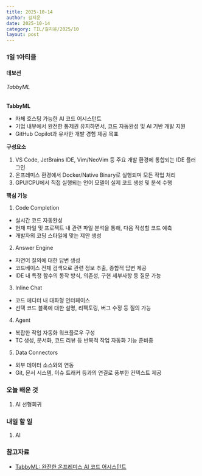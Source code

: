 ```yaml
---
title: 2025-10-14
author: 길지운
date: 2025-10-14
category: TIL/길지운/2025/10
layout: post
---
```


### 1일 1아티클
#### 데보션
###### TabbyML
**TabbyML**
- 자체 호스팅 가능한 AI 코드 어시스턴트
- 기업 내부에서 완전한 통제권 유지하면서, 코드 자동완성 및 AI 기반 개발 지원
- GitHub Copilot과 유사한 개발 경험 제공 목표
  
**구성요소**
1. VS Code, JetBrains IDE, Vim/NeoVim 등 주요 개발 환경에 통합되는 IDE 플러그인
2. 온프레미스 환경에서 Docker/Native Binary로 실행되며 모든 작업 처리
3. GPU/CPU에서 직접 실행되는 언어 모델이 실제 코드 생성 및 분석 수행
  
**핵심 기능**
1. Code Completion
  - 실시간 코드 자동완성
  - 현재 파일 및 프로젝트 내 관련 파일 분석을 통해, 다음 작성할 코드 예측
  - 개발자의 코딩 스타일에 맞는 제안 생성
2. Answer Engine
  - 자연어 질의에 대한 답변 생성
  - 코드베이스 전체 검색으로 관련 정보 추출, 종합적 답변 제공
  - IDE 내 특정 함수의 동작 방식, 의존성, 구현 세부사항 등 질문 가능
3. Inline Chat
  - 코드 에디터 내 대화형 인터페이스
  - 선택 코드 블록에 대한 설명, 리팩토링, 버그 수정 등 질의 가능
4. Agent
  - 복잡한 작업 자동화 워크플로우 구성
  - TC 생성, 문서화, 코드 리뷰 등 반복적 작업 자동화 기능 준비중
5. Data Connectors
  - 외부 데이터 소스와의 연동
  - Git, 문서 시스템, 이슈 트래커 등과의 연결로 풍부한 컨텍스트 제공
  
### 오늘 배운 것
1. AI 선형회귀
  
### 내일 할 일
1. AI
  
### 참고자료
- [TabbyML: 완전한 온프레미스 AI 코드 어시스턴트](https://devocean.sk.com/blog/techBoardDetail.do?ID=167941)